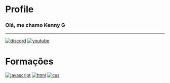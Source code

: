 # Profile

### Olá, me chamo Kenny G

---
[![discord](https://img.shields.io/badge/Discord-7289DA?style=for-the-badge&logo=discord&logoColor=white)](https://discord.gg/SJPnBWpDWV)
[![youtube](https://img.shields.io/badge/YouTube-FF0000?style=for-the-badge&logo=youtube&logoColor=white)](https://youtube.com/channel/UCxjL1i9A-IdLz_ehQBizZzg)



# Formações

[![javascript](https://img.shields.io/badge/JavaScript-F7DF1E?style=for-the-badge&logo=javascript&logoColor=black)]()
[![html](https://img.shields.io/badge/HTML-FF7400?style=for-the-badge&logo=html5&logoColor=white)]()
[![css](https://img.shields.io/badge/CSS-239120?&style=for-the-badge&logo=css3&logoColor=white)]()
